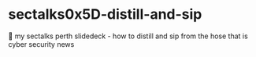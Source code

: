 # sectalks0x5D-distill-and-sip
🥃 my sectalks perth slidedeck - how to distill and sip from the hose that is cyber security news 
